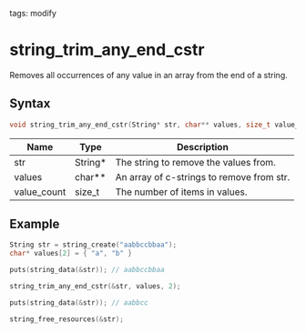 tags: modify

# string_trim_any_end_cstr

Removes all occurrences of any value in an array from the end of a string.

## Syntax

```c
void string_trim_any_end_cstr(String* str, char** values, size_t value_count);
```

| Name | Type | Description |
| --- | --- | --- |
| str | String* | The string to remove the values from. |
| values | char** | An array of c-strings to remove from str. |
| value_count | size_t | The number of items in values. |

## Example

```c
String str = string_create("aabbccbbaa");
char* values[2] = { "a", "b" }

puts(string_data(&str)); // aabbccbbaa

string_trim_any_end_cstr(&str, values, 2);

puts(string_data(&str)); // aabbcc

string_free_resources(&str);
```